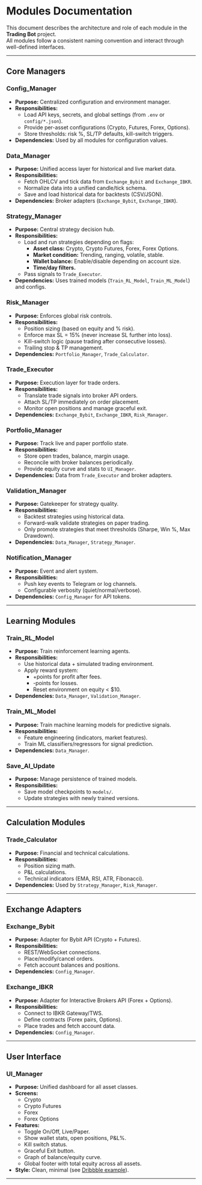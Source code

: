 # Modules Documentation

This document describes the architecture and role of each module in the **Trading Bot** project.  
All modules follow a consistent naming convention and interact through well-defined interfaces.  

---

## Core Managers

### Config_Manager
- **Purpose:** Centralized configuration and environment manager.
- **Responsibilities:**
  - Load API keys, secrets, and global settings (from `.env` or `config/*.json`).
  - Provide per-asset configurations (Crypto, Futures, Forex, Options).
  - Store thresholds: risk %, SL/TP defaults, kill-switch triggers.
- **Dependencies:** Used by all modules for configuration values.

### Data_Manager
- **Purpose:** Unified access layer for historical and live market data.
- **Responsibilities:**
  - Fetch OHLCV and tick data from `Exchange_Bybit` and `Exchange_IBKR`.
  - Normalize data into a unified candle/tick schema.
  - Save and load historical data for backtests (CSV/JSON).
- **Dependencies:** Broker adapters (`Exchange_Bybit`, `Exchange_IBKR`).

### Strategy_Manager
- **Purpose:** Central strategy decision hub.
- **Responsibilities:**
  - Load and run strategies depending on flags:
    - **Asset class:** Crypto, Crypto Futures, Forex, Forex Options.
    - **Market condition:** Trending, ranging, volatile, stable.
    - **Wallet balance:** Enable/disable depending on account size.
    - **Time/day filters.**
  - Pass signals to `Trade_Executor`.
- **Dependencies:** Uses trained models (`Train_RL_Model`, `Train_ML_Model`) and configs.

### Risk_Manager
- **Purpose:** Enforces global risk controls.
- **Responsibilities:**
  - Position sizing (based on equity and % risk).
  - Enforce max SL = 15% (never increase SL further into loss).
  - Kill-switch logic (pause trading after consecutive losses).
  - Trailing stop & TP management.
- **Dependencies:** `Portfolio_Manager`, `Trade_Calculator`.

### Trade_Executor
- **Purpose:** Execution layer for trade orders.
- **Responsibilities:**
  - Translate trade signals into broker API orders.
  - Attach SL/TP immediately on order placement.
  - Monitor open positions and manage graceful exit.
- **Dependencies:** `Exchange_Bybit`, `Exchange_IBKR`, `Risk_Manager`.

### Portfolio_Manager
- **Purpose:** Track live and paper portfolio state.
- **Responsibilities:**
  - Store open trades, balance, margin usage.
  - Reconcile with broker balances periodically.
  - Provide equity curve and stats to `UI_Manager`.
- **Dependencies:** Data from `Trade_Executor` and broker adapters.

### Validation_Manager
- **Purpose:** Gatekeeper for strategy quality.
- **Responsibilities:**
  - Backtest strategies using historical data.
  - Forward-walk validate strategies on paper trading.
  - Only promote strategies that meet thresholds (Sharpe, Win %, Max Drawdown).
- **Dependencies:** `Data_Manager`, `Strategy_Manager`.

### Notification_Manager
- **Purpose:** Event and alert system.
- **Responsibilities:**
  - Push key events to Telegram or log channels.
  - Configurable verbosity (quiet/normal/verbose).
- **Dependencies:** `Config_Manager` for API tokens.

---

## Learning Modules

### Train_RL_Model
- **Purpose:** Train reinforcement learning agents.
- **Responsibilities:**
  - Use historical data + simulated trading environment.
  - Apply reward system:
    - +points for profit after fees.
    - -points for losses.
    - Reset environment on equity < $10.
- **Dependencies:** `Data_Manager`, `Validation_Manager`.

### Train_ML_Model
- **Purpose:** Train machine learning models for predictive signals.
- **Responsibilities:**
  - Feature engineering (indicators, market features).
  - Train ML classifiers/regressors for signal prediction.
- **Dependencies:** `Data_Manager`.

### Save_AI_Update
- **Purpose:** Manage persistence of trained models.
- **Responsibilities:**
  - Save model checkpoints to `models/`.
  - Update strategies with newly trained versions.

---

## Calculation Modules

### Trade_Calculator
- **Purpose:** Financial and technical calculations.
- **Responsibilities:**
  - Position sizing math.
  - P&L calculations.
  - Technical indicators (EMA, RSI, ATR, Fibonacci).
- **Dependencies:** Used by `Strategy_Manager`, `Risk_Manager`.

---

## Exchange Adapters

### Exchange_Bybit
- **Purpose:** Adapter for Bybit API (Crypto + Futures).
- **Responsibilities:**
  - REST/WebSocket connections.
  - Place/modify/cancel orders.
  - Fetch account balances and positions.
- **Dependencies:** `Config_Manager`.

### Exchange_IBKR
- **Purpose:** Adapter for Interactive Brokers API (Forex + Options).
- **Responsibilities:**
  - Connect to IBKR Gateway/TWS.
  - Define contracts (Forex pairs, Options).
  - Place trades and fetch account data.
- **Dependencies:** `Config_Manager`.

---

## User Interface

### UI_Manager
- **Purpose:** Unified dashboard for all asset classes.
- **Screens:**
  - Crypto
  - Crypto Futures
  - Forex
  - Forex Options
- **Features:**
  - Toggle On/Off, Live/Paper.
  - Show wallet stats, open positions, P&L%.
  - Kill switch status.
  - Graceful Exit button.
  - Graph of balance/equity curve.
  - Global footer with total equity across all assets.
- **Style:** Clean, minimal (see [Dribbble example](https://cdn.dribbble.com/userupload/10326065/file/original-99f8889a83078eebe74d91c2da49c13a.jpg?resize=1024x768&vertical=center)).

---
